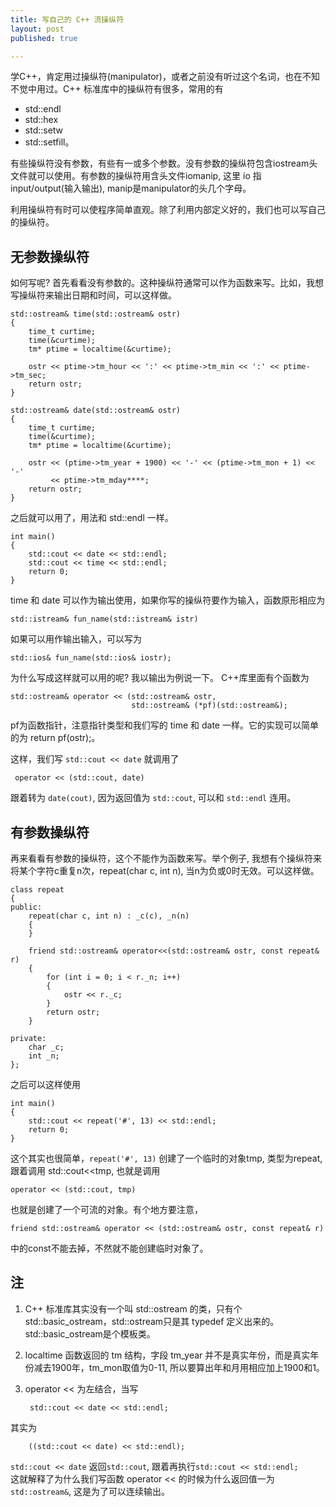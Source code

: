 ```yaml
---
title: 写自己的 C++ 流操纵符
layout: post
published: true

---
```


学C++，肯定用过操纵符(manipulator)，或者之前没有听过这个名词，也在不知不觉中用过。C++ 标准库中的操纵符有很多，常用的有

* std::endl
* std::hex
* std::setw
* std::setfill。

有些操纵符没有参数，有些有一或多个参数。没有参数的操纵符包含iostream头文件就可以使用。有参数的操纵符用含头文件iomanip, 这里 io 指 input/output(输入输出), manip是manipulator的头几个字母。

利用操纵符有时可以使程序简单直观。除了利用内部定义好的，我们也可以写自己的操纵符。

无参数操纵符
--------
如何写呢? 首先看看没有参数的。这种操纵符通常可以作为函数来写。比如，我想写操纵符来输出日期和时间，可以这样做。

	std::ostream& time(std::ostream& ostr)
	{
	    time_t curtime;
	    time(&curtime);
	    tm* ptime = localtime(&curtime);
	
	    ostr << ptime->tm_hour << ':' << ptime->tm_min << ':' << ptime->tm_sec;
	    return ostr;
	}
	
	std::ostream& date(std::ostream& ostr)
	{
	    time_t curtime;
	    time(&curtime);
	    tm* ptime = localtime(&curtime);
	
	    ostr << (ptime->tm_year + 1900) << '-' << (ptime->tm_mon + 1) << '-'
	         << ptime->tm_mday****;
	    return ostr;
	}

之后就可以用了，用法和 std::endl 一样。

	int main()
	{
	    std::cout << date << std::endl;
	    std::cout << time << std::endl;
	    return 0;
	}

time 和 date 可以作为输出使用，如果你写的操纵符要作为输入，函数原形相应为

	std::istream& fun_name(std::istream& istr)

如果可以用作输出输入，可以写为

	std::ios& fun_name(std::ios& iostr);

为什么写成这样就可以用的呢? 我以输出为例说一下。
C++库里面有个函数为

	std::ostream& operator << (std::ostream& ostr,
                               std::ostream& (*pf)(std::ostream&);

pf为函数指针，注意指针类型和我们写的 time 和 date 一样。它的实现可以简单的为 return pf(ostr);。

这样，我们写 `std::cout << date` 就调用了

	 operator << (std::cout, date)
 
跟着转为 `date(cout)`, 因为返回值为 `std::cout`, 可以和 `std::endl` 连用。

有参数操纵符
--------
再来看看有参数的操纵符，这个不能作为函数来写。举个例子, 我想有个操纵符来将某个字符c重复n次，repeat(char c, int n), 当n为负或0时无效。可以这样做。

	class repeat
	{
	public:
	    repeat(char c, int n) : _c(c), _n(n)
	    {
	    }
	    
	    friend std::ostream& operator<<(std::ostream& ostr, const repeat& r)
	    {
	        for (int i = 0; i < r._n; i++)
	        {
	            ostr << r._c;
	        }
	        return ostr;
	    }
	    
	private:
	    char _c;
	    int _n;
	};


之后可以这样使用

	int main()
	{
	    std::cout << repeat('#', 13) << std::endl;
	    return 0;
	}

这个其实也很简单，`repeat('#', 13)` 创建了一个临时的对象tmp, 类型为repeat, 跟着调用 std::cout<<tmp, 也就是调用

	operator << (std::cout, tmp)

也就是创建了一个可流的对象。有个地方要注意，

	friend std::ostream& operator << (std::ostream& ostr, const repeat& r)

中的const不能去掉，不然就不能创建临时对象了。


注
--------
1. C++ 标准库其实没有一个叫 std::ostream 的类，只有个 std::basic_ostream，std::ostream只是其 typedef 定义出来的。std::basic_ostream是个模板类。

2. localtime 函数返回的 tm 结构，字段 tm_year 并不是真实年份，而是真实年份减去1900年，tm_mon取值为0-11, 所以要算出年和月用相应加上1900和1。

3. operator << 为左结合，当写 

		std::cout << date << std::endl; 
其实为

		((std::cout << date) << std::endl); 
`std::cout << date` 返回`std::cout`, 跟着再执行`std::cout << std::endl;`<br>
这就解释了为什么我们写函数 operator << 的时候为什么返回值一为`std::ostream&`, 这是为了可以连续输出。









